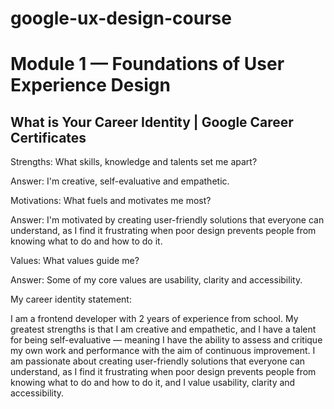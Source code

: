 # google-ux-design-course

# Module 1 — Foundations of User Experience Design

## What is Your Career Identity | Google Career Certificates

Strengths: What skills, knowledge and talents set me apart?

Answer: I'm creative, self-evaluative and empathetic.

Motivations: What fuels and motivates me most?

Answer: I'm motivated by creating user-friendly solutions that everyone can understand, as I find it frustrating when poor design prevents people from knowing what to do and how to do it.

Values: What values guide me?

Answer: Some of my core values are usability, clarity and accessibility.

My career identity statement:

I am a frontend developer with 2 years of experience from school.
My greatest strengths is that I am creative and empathetic, and I have a talent for being self-evaluative — meaning I have the ability to assess and critique my own work and performance with the aim of continuous improvement.
I am passionate about creating user-friendly solutions that everyone can understand, as I find it frustrating when poor design prevents people from knowing what to do and how to do it, and I value usability, clarity and accessibility.

